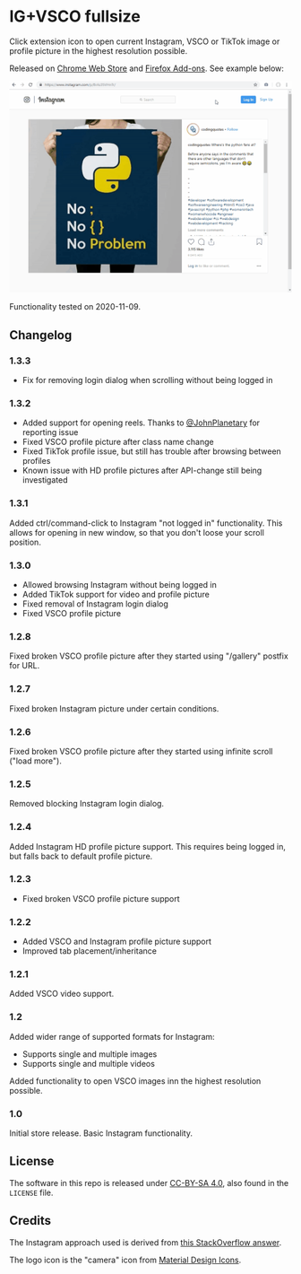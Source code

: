 # IG+VSCO fullsize

Click extension icon to open current Instagram, VSCO or TikTok image or profile picture in the highest resolution possible.

Released on [Chrome Web Store](https://chrome.google.com/webstore/detail/ig+vsco-fullsize/ngdfnokoifnihnknoibnbhfhnkmlfocb) and [Firefox Add-ons](https://addons.mozilla.org/en-US/firefox/addon/ig-vsco-fullsize/). See example below:

![Example usage](example.gif)

Functionality tested on 2020-11-09.

## Changelog

### 1.3.3

- Fix for removing login dialog when scrolling without being logged in

### 1.3.2

- Added support for opening reels. Thanks to [@JohnPlanetary](https://github.com/JohnPlanetary) for reporting issue
- Fixed VSCO profile picture after class name change
- Fixed TikTok profile issue, but still has trouble after browsing between profiles
- Known issue with HD profile pictures after API-change still being investigated

### 1.3.1

Added ctrl/command-click to Instagram "not logged in" functionality. This allows for opening in new window, so that you don't loose your scroll position.

### 1.3.0

- Allowed browsing Instagram without being logged in
- Added TikTok support for video and profile picture
- Fixed removal of Instagram login dialog
- Fixed VSCO profile picture

### 1.2.8

Fixed broken VSCO profile picture after they started using "/gallery" postfix for URL.

### 1.2.7

Fixed broken Instagram picture under certain conditions.

### 1.2.6

Fixed broken VSCO profile picture after they started using infinite scroll ("load more").

### 1.2.5

Removed blocking Instagram login dialog.

### 1.2.4

Added Instagram HD profile picture support. This requires being logged in, but falls back to default profile picture.

### 1.2.3

- Fixed broken VSCO profile picture support

### 1.2.2

- Added VSCO and Instagram profile picture support
- Improved tab placement/inheritance

### 1.2.1

Added VSCO video support.

### 1.2

Added wider range of supported formats for Instagram:

- Supports single and multiple images
- Supports single and multiple videos

Added functionality to open VSCO images inn the highest resolution possible.

### 1.0

Initial store release. Basic Instagram functionality.

## License

The software in this repo is released under [CC-BY-SA 4.0](https://creativecommons.org/licenses/by-sa/4.0/), also found in the `LICENSE` file.

## Credits

The Instagram approach used is derived from [this StackOverflow answer](https://stackoverflow.com/a/48296606/2732991).

The logo icon is the "camera" icon from [Material Design Icons](https://materialdesignicons.com/).
